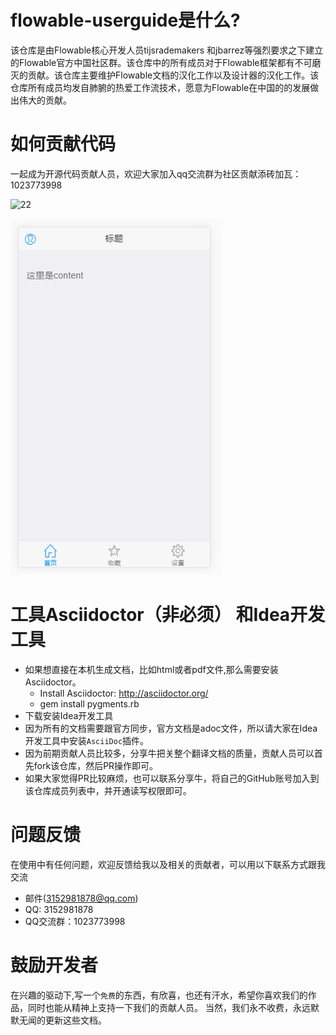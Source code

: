 #  flowable-userguide是什么?
该仓库是由Flowable核心开发人员tijsrademakers 和jbarrez等强烈要求之下建立的Flowable官方中国社区群。该仓库中的所有成员对于Flowable框架都有不可磨灭的贡献。该仓库主要维护Flowable文档的汉化工作以及设计器的汉化工作。该仓库所有成员均发自肺腑的热爱工作流技术，愿意为Flowable在中国的的发展做出伟大的贡献。
 
#  如何贡献代码
一起成为开源代码贡献人员，欢迎大家加入qq交流群为社区贡献添砖加瓦：1023773998

![22](/flowable-userguide/V6.5/docs/userguide/src/zh_CN/base/images/logo@2x.png)

![Image text](https://raw.githubusercontent.com/hongmaju/light7Local/master/img/productShow/20170518152848.png)




# 工具Asciidoctor（非必须） 和Idea开发工具

* 如果想直接在本机生成文档，比如html或者pdf文件,那么需要安装Asciidoctor。
    *  Install Asciidoctor: http://asciidoctor.org/
    *  gem install pygments.rb 
* 下载安装Idea开发工具
* 因为所有的文档需要跟官方同步，官方文档是adoc文件，所以请大家在Idea开发工具中安装`AsciiDoc`插件。
* 因为前期贡献人员比较多，分享牛把关整个翻译文档的质量，贡献人员可以首先fork该仓库，然后PR操作即可。
* 如果大家觉得PR比较麻烦，也可以联系分享牛，将自己的GitHub账号加入到该仓库成员列表中，并开通读写权限即可。


# 问题反馈
在使用中有任何问题，欢迎反馈给我以及相关的贡献者，可以用以下联系方式跟我交流

* 邮件(3152981878@qq.com)
* QQ: 3152981878
* QQ交流群：1023773998



# 鼓励开发者
在兴趣的驱动下,写一个`免费`的东西，有欣喜，也还有汗水，希望你喜欢我们的作品，同时也能从精神上支持一下我们的贡献人员。
当然，我们永不收费，永远默默无闻的更新这些文档。

